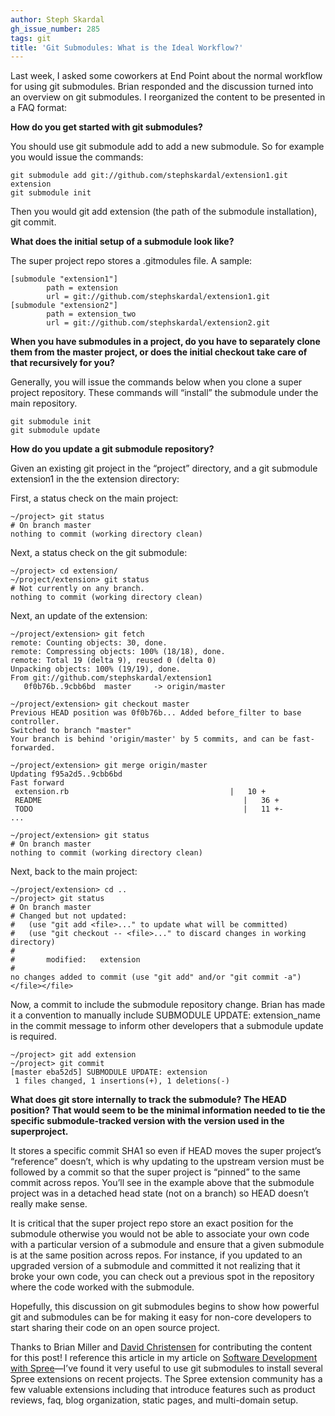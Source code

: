 ```yaml
---
author: Steph Skardal
gh_issue_number: 285
tags: git
title: 'Git Submodules: What is the Ideal Workflow?'
---
```


Last week, I asked some coworkers at End Point about the normal workflow for using git submodules. Brian responded and the discussion turned into an overview on git submodules. I reorganized the content to be presented in a FAQ format:

**How do you get started with git submodules?**

You should use git submodule add to add a new submodule. So for example you would issue the commands:

```nohighlight
git submodule add git://github.com/stephskardal/extension1.git extension
git submodule init
```

Then you would git add extension (the path of the submodule installation), git commit.

**What does the initial setup of a submodule look like?**

The super project repo stores a .gitmodules file. A sample:

```nohighlight
[submodule "extension1"]
        path = extension
        url = git://github.com/stephskardal/extension1.git
[submodule "extension2"]
        path = extension_two
        url = git://github.com/stephskardal/extension2.git
```

**When you have submodules in a project, do you have to separately clone them from the master project, or does the initial checkout take care of that recursively for you?**

Generally, you will issue the commands below when you clone a super project repository. These commands will “install” the submodule under the main repository.

```nohighlight
git submodule init
git submodule update
```

**How do you update a git submodule repository?**

Given an existing git project in the “project” directory, and a git submodule extension1 in the the extension directory:

First, a status check on the main project:

```nohighlight
~/project> git status
# On branch master
nothing to commit (working directory clean)
```

Next, a status check on the git submodule:

```nohighlight
~/project> cd extension/
~/project/extension> git status
# Not currently on any branch.
nothing to commit (working directory clean)
```

Next, an update of the extension:

```nohighlight
~/project/extension> git fetch
remote: Counting objects: 30, done.
remote: Compressing objects: 100% (18/18), done.
remote: Total 19 (delta 9), reused 0 (delta 0)
Unpacking objects: 100% (19/19), done.
From git://github.com/stephskardal/extension1
   0f0b76b..9cbb6bd  master     -> origin/master

~/project/extension> git checkout master
Previous HEAD position was 0f0b76b... Added before_filter to base controller.
Switched to branch "master"
Your branch is behind 'origin/master' by 5 commits, and can be fast-forwarded.

~/project/extension> git merge origin/master
Updating f95a2d5..9cbb6bd
Fast forward
 extension.rb                                    |   10 +
 README                                             |   36 +
 TODO                                               |   11 +-
...

~/project/extension> git status
# On branch master
nothing to commit (working directory clean)
```

Next, back to the main project:

```nohighlight
~/project/extension> cd ..
~/project> git status
# On branch master
# Changed but not updated:
#   (use "git add <file>..." to update what will be committed)
#   (use "git checkout -- <file>..." to discard changes in working directory)
#
#       modified:   extension
#
no changes added to commit (use "git add" and/or "git commit -a")
</file></file>
```

Now, a commit to include the submodule repository change. Brian has made it a convention to manually include SUBMODULE UPDATE: extension_name in the commit message to inform other developers that a submodule update is required.

```nohighlight
~/project> git add extension
~/project> git commit
[master eba52d5] SUBMODULE UPDATE: extension
 1 files changed, 1 insertions(+), 1 deletions(-)
```

**What does git store internally to track the submodule? The HEAD position? That would seem to be the minimal information needed to tie the specific submodule-tracked version with the version used in the superproject.**

It stores a specific commit SHA1 so even if HEAD moves the super project’s “reference” doesn’t, which is why updating to the upstream version must be followed by a commit so that the super project is “pinned” to the same commit across repos. You’ll see in the example above that the submodule project was in a detached head state (not on a branch) so HEAD doesn’t really make sense.

It is critical that the super project repo store an exact position for the submodule otherwise you would not be able to associate your own code with a particular version of a submodule and ensure that a given submodule is at the same position across repos. For instance, if you updated to an upgraded version of a submodule and committed it not realizing that it broke your own code, you can check out a previous spot in the repository where the code worked with the submodule.

Hopefully, this discussion on git submodules begins to show how powerful git and submodules can be for making it easy for non-core developers to start sharing their code on an open source project.

Thanks to Brian Miller and [David Christensen](/team/david_christensen) for contributing the content for this post! I reference this article in my article on [Software Development with Spree](/blog/2010/03/31/spree-software-development)—​I’ve found it very useful to use git submodules to install several Spree extensions on recent projects. The Spree extension community has a few valuable extensions including that introduce features such as product reviews, faq, blog organization, static pages, and multi-domain setup.
